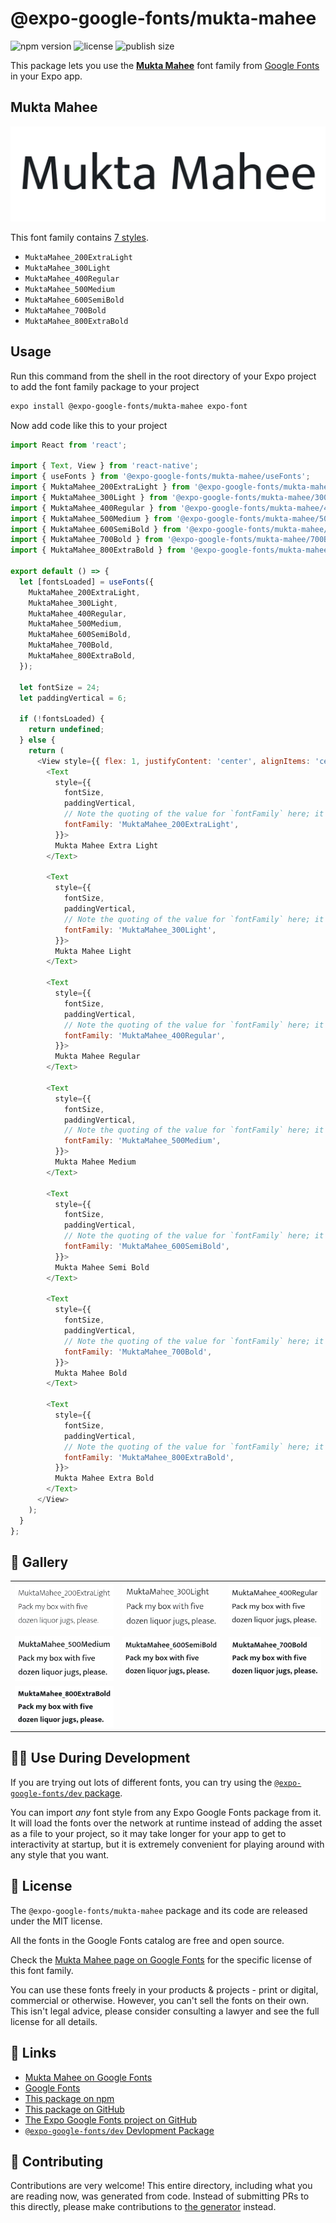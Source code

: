 # @expo-google-fonts/mukta-mahee

![npm version](https://flat.badgen.net/npm/v/@expo-google-fonts/mukta-mahee)
![license](https://flat.badgen.net/github/license/expo/google-fonts)
![publish size](https://flat.badgen.net/packagephobia/install/@expo-google-fonts/mukta-mahee)

This package lets you use the [**Mukta Mahee**](https://fonts.google.com/specimen/Mukta+Mahee) font family from [Google Fonts](https://fonts.google.com/) in your Expo app.

## Mukta Mahee

![Mukta Mahee](./font-family.png)

This font family contains [7 styles](#-gallery).

- `MuktaMahee_200ExtraLight`
- `MuktaMahee_300Light`
- `MuktaMahee_400Regular`
- `MuktaMahee_500Medium`
- `MuktaMahee_600SemiBold`
- `MuktaMahee_700Bold`
- `MuktaMahee_800ExtraBold`

## Usage

Run this command from the shell in the root directory of your Expo project to add the font family package to your project
```sh
expo install @expo-google-fonts/mukta-mahee expo-font
```

Now add code like this to your project
```js
import React from 'react';

import { Text, View } from 'react-native';
import { useFonts } from '@expo-google-fonts/mukta-mahee/useFonts';
import { MuktaMahee_200ExtraLight } from '@expo-google-fonts/mukta-mahee/200ExtraLight';
import { MuktaMahee_300Light } from '@expo-google-fonts/mukta-mahee/300Light';
import { MuktaMahee_400Regular } from '@expo-google-fonts/mukta-mahee/400Regular';
import { MuktaMahee_500Medium } from '@expo-google-fonts/mukta-mahee/500Medium';
import { MuktaMahee_600SemiBold } from '@expo-google-fonts/mukta-mahee/600SemiBold';
import { MuktaMahee_700Bold } from '@expo-google-fonts/mukta-mahee/700Bold';
import { MuktaMahee_800ExtraBold } from '@expo-google-fonts/mukta-mahee/800ExtraBold';

export default () => {
  let [fontsLoaded] = useFonts({
    MuktaMahee_200ExtraLight,
    MuktaMahee_300Light,
    MuktaMahee_400Regular,
    MuktaMahee_500Medium,
    MuktaMahee_600SemiBold,
    MuktaMahee_700Bold,
    MuktaMahee_800ExtraBold,
  });

  let fontSize = 24;
  let paddingVertical = 6;

  if (!fontsLoaded) {
    return undefined;
  } else {
    return (
      <View style={{ flex: 1, justifyContent: 'center', alignItems: 'center' }}>
        <Text
          style={{
            fontSize,
            paddingVertical,
            // Note the quoting of the value for `fontFamily` here; it expects a string!
            fontFamily: 'MuktaMahee_200ExtraLight',
          }}>
          Mukta Mahee Extra Light
        </Text>

        <Text
          style={{
            fontSize,
            paddingVertical,
            // Note the quoting of the value for `fontFamily` here; it expects a string!
            fontFamily: 'MuktaMahee_300Light',
          }}>
          Mukta Mahee Light
        </Text>

        <Text
          style={{
            fontSize,
            paddingVertical,
            // Note the quoting of the value for `fontFamily` here; it expects a string!
            fontFamily: 'MuktaMahee_400Regular',
          }}>
          Mukta Mahee Regular
        </Text>

        <Text
          style={{
            fontSize,
            paddingVertical,
            // Note the quoting of the value for `fontFamily` here; it expects a string!
            fontFamily: 'MuktaMahee_500Medium',
          }}>
          Mukta Mahee Medium
        </Text>

        <Text
          style={{
            fontSize,
            paddingVertical,
            // Note the quoting of the value for `fontFamily` here; it expects a string!
            fontFamily: 'MuktaMahee_600SemiBold',
          }}>
          Mukta Mahee Semi Bold
        </Text>

        <Text
          style={{
            fontSize,
            paddingVertical,
            // Note the quoting of the value for `fontFamily` here; it expects a string!
            fontFamily: 'MuktaMahee_700Bold',
          }}>
          Mukta Mahee Bold
        </Text>

        <Text
          style={{
            fontSize,
            paddingVertical,
            // Note the quoting of the value for `fontFamily` here; it expects a string!
            fontFamily: 'MuktaMahee_800ExtraBold',
          }}>
          Mukta Mahee Extra Bold
        </Text>
      </View>
    );
  }
};

```

## 🔡 Gallery


||||
|-|-|-|
|![MuktaMahee_200ExtraLight](.//200ExtraLight/MuktaMahee_200ExtraLight.ttf.png)|![MuktaMahee_300Light](.//300Light/MuktaMahee_300Light.ttf.png)|![MuktaMahee_400Regular](.//400Regular/MuktaMahee_400Regular.ttf.png)||
|![MuktaMahee_500Medium](.//500Medium/MuktaMahee_500Medium.ttf.png)|![MuktaMahee_600SemiBold](.//600SemiBold/MuktaMahee_600SemiBold.ttf.png)|![MuktaMahee_700Bold](.//700Bold/MuktaMahee_700Bold.ttf.png)||
|![MuktaMahee_800ExtraBold](.//800ExtraBold/MuktaMahee_800ExtraBold.ttf.png)||||


## 👩‍💻 Use During Development

If you are trying out lots of different fonts, you can try using the [`@expo-google-fonts/dev` package](https://github.com/expo/google-fonts/tree/master/font-packages/dev#readme).

You can import *any* font style from any Expo Google Fonts package from it. It will load the fonts
over the network at runtime instead of adding the asset as a file to your project, so it may take longer
for your app to get to interactivity at startup, but it is extremely convenient
for playing around with any style that you want.

## 📖 License

The `@expo-google-fonts/mukta-mahee` package and its code are released under the MIT license.

All the fonts in the Google Fonts catalog are free and open source.

Check the [Mukta Mahee page on Google Fonts](https://fonts.google.com/specimen/Mukta+Mahee) for the specific license of this font family.

You can use these fonts freely in your products & projects - print or digital, commercial or otherwise. However, you can't sell the fonts on their own. This isn't legal advice, please consider consulting a lawyer and see the full license for all details.

## 🔗 Links

- [Mukta Mahee on Google Fonts](https://fonts.google.com/specimen/Mukta+Mahee)
- [Google Fonts](https://fonts.google.com/)
- [This package on npm](https://www.npmjs.com/package/@expo-google-fonts/mukta-mahee)
- [This package on GitHub](https://github.com/expo/google-fonts/tree/master/font-packages/mukta-mahee)
- [The Expo Google Fonts project on GitHub](https://github.com/expo/google-fonts)
- [`@expo-google-fonts/dev` Devlopment Package](https://github.com/expo/google-fonts/tree/master/font-packages/dev)

## 🤝 Contributing

Contributions are very welcome! This entire directory, including what you are reading now, was generated from code. Instead of submitting PRs to this directly, please make contributions to [the generator](https://github.com/expo/google-fonts/tree/master/packages/generator) instead.

